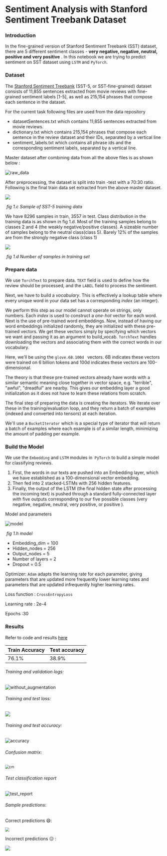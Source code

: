 # Sentiment Analysis with Stanford Sentiment Treebank Dataset

### Introduction

In the fine-grained version of Stanford Sentiment Treebank (SST) dataset, there are 5 different sentiment classes - **very negative, negative, neutral, positive and very positive** . In this notebook we are trying to predict sentiment on SST dataset using `LSTM` and `PyTorch`.

### Dataset 

The [Stanford Sentiment Treebank](https://nlp.stanford.edu/sentiment/) (SST-5, or SST-fine-grained) dataset consists of 11,855 sentences extracted from movie reviews with fine-grained sentiment labels [1-5], as well as 215,154 phrases that compose each sentence in the dataset. 

For the current task following files are used from the data repository 

- datasetSentences.txt which contains 11,855 sentences extracted from movie reviews.
- dictionary.txt which contains 215,154 phrases that compose each sentence in the review dataset and their IDs, separated by a vertical line
- sentiment_labels.txt which contains all phrase ids and the corresponding sentiment labels, separated by a vertical line.

Master dataset after combining data from all the above files is as shown below :

![raw_data](README.assets/raw_data.PNG)



After preprocessing, the dataset is split into train -test with a 70:30 ratio. Following is the final train data set extracted from the above master dataset.

![](README.assets/sample_trainset.PNG)

​													*fig 1.c Sample of SST-5 training data* 



We have 8296 samples in train, 3557 in test. 
Class distribution in the training data is as shown in fig 1.d. Most of the training samples belong to classes 2 and 4 (the weakly negative/positive classes). A sizeable number of samples belong to the neutral class(class 5). Barely 12% of the samples are from the strongly negative class (class 1)



![](README.assets/samples_train.PNG)

​															*fig 1.d Number of samples in training set*



### Prepare data

We use `TorchText` to prepare data. `TEXT` field is used to define how the review should be processed, and the `LABEL` field to process the sentiment.

Next, we have to build a *vocabulary*. This is effectively a lookup table where every unique word in your data set has a corresponding *index* (an integer).

We perform this step as our model cannot operate on strings, only numbers. Each *index* is used to construct a *one-hot* vector for each word. Next is the use of pre-trained word embeddings. Now, instead of having our word embeddings initialized randomly, they are initialized with these pre-trained vectors. We get these vectors simply by specifying which vectors we want and passing it as an argument to build_vocab.  `TorchText` handles downloading the vectors and associating them with the correct words in our vocabulary.

Here, we'll be using the `glove.6B.100d ` vectors. 6B indicates these vectors were trained on 6 billion tokens and 100d indicates these vectors are 100-dimensional.

The theory is that these pre-trained vectors already have words with a similar semantic meaning close together in vector space, e.g. "terrible", "awful", "dreadful" are nearby. This gives our embedding layer a good initialization as it does not have to learn these relations from scratch.

The final step of preparing the data is creating the iterators. We iterate over these in the training/evaluation loop, and they return a batch of examples (indexed and converted into tensors) at each iteration.

We'll use a `BucketIterator` which is a special type of iterator that will return a batch of examples where each example is of a similar length, minimizing the amount of padding per example.

### **Build the Model**

We use the `Embedding` and `LSTM` modules in` PyTorch` to build a simple model for classifying reviews.

1. First, the words in our texts are pushed into an Embedding layer, which we have established as a 100-dimensional vector embedding.
2. Then fed into 2 stacked-LSTMs with 256 hidden features.
3. Finally, the output of the LSTM (the final hidden state after processing the incoming text) is pushed through a standard fully-connected layer with five outputs corresponding to our five possible classes (very negative, negative, neutral, very positive, or positive ).



Model and parameters

![model](README.assets/model.PNG)

​												*fig 1.h model*

- Embedding_dim = 100
- Hidden_nodes = 256
- Output_nodes = 5
- Number of layers = 2
- Dropout = 0.5

Optimizer:  `Adam` adapts the learning rate for each parameter, giving parameters that are updated more frequently lower learning rates and parameters that are updated infrequently higher learning rates.

Loss function : `CrossEntropyLoss`

Learning rate : 2e-4

Epochs :30

### Results 

Refer to code and results  [here](https://github.com/krishnarevi/Fine-grained-Sentiment-Analysis-/blob/main/Sentiment_analysis_stanford_treebank.ipynb)



| Train Accuracy | Test accuracy |
| -------------- | ------------- |
| 76.1%          | 38.9%         |

###### Training and validation logs:

<img src="README.assets/train_log.PNG" alt="without_augmentation"  />

###### Training and test loss:

![](README.assets/loss.png)





###### Training and test accuracy: 

![accuracy](README.assets/accuracy.png)



###### Confusion matrix:

<img src="README.assets/cm.png" alt="cm" style="zoom: 80%;" />

###### Test classification report

![test_report](README.assets/test_report.PNG)

###### Sample predictions:

Correct predictions 😄:

<img src="README.assets/correct_predictions.PNG" style="zoom:80%;" />

Incorrect predictions 😑 :

![](README.assets/incorrect_predictions.PNG)

